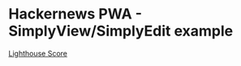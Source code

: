 # Hackernews PWA - SimplyView/SimplyEdit example
[Lighthouse Score](https://github.com/SimplyEdit/hnpwa/raw/master/hnpwa.lighthouse.png)
